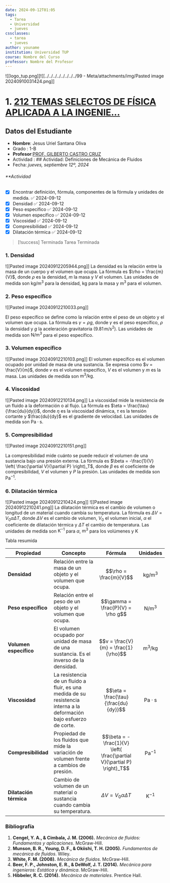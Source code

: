 ```yaml
---
date: 2024-09-12T01:05
tags:
  - Tarea
  - Universidad
  - jueves
cssclasses:
  - tarea
  - jueves
author: youname
institution: Universidad TUP
course: Nombre del Curso
professor: Nombre del Profesor
---
```

 ![[logo_tup.png]]![[../../../../../../../../99 - Meta/attachments/img/Pasted image 20240910031424.png]]
# 1. [212 TEMAS SELECTOS DE FÍSICA APLICADA A LA INGENIE...](https://moodle.tecplayacar.edu.mx/course/view.php?id=6028 "212 TEMAS SELECTOS DE FÍSICA APLICADA A LA INGENIERÍA 25-1")

## **Datos del Estudiante**

- **Nombre**: Jesus Uriel Santana Oliva
- Grado : 1-B
- **Profesor**:[PROF. GILBERTO CASTRO CRUZ](https://moodle.tecplayacar.edu.mx/user/view.php?id=5713&course=6028) 
- Actividad : ## Actividad: Definiciones de Mecánica de Fluidos
- Fecha: _jueves, septiembre 12º, 2024_
###### **Actividad
- [x] Encontrar definición, fórmula, componentes de la fórmula y unidades de medida. ✅ 2024-09-12
- [x] Densidad ✅ 2024-09-12
- [x] Peso específico ✅ 2024-09-12
- [x] Volumen específico ✅ 2024-09-12
- [x] Viscosidad ✅ 2024-09-12
- [x] Compresibilidad ✅ 2024-09-12
- [x] Dilatación térmica ✅ 2024-09-12
> [!success] Terminada
> Tarea Terminada
> 

### 1. **Densidad**
![[Pasted image 20240912205944.png]]
   La densidad es la relación entre la masa de un cuerpo y el volumen que ocupa. La fórmula es $\rho = \frac{m}{V}$, donde $\rho$ es la densidad, $m$ la masa y $V$ el volumen. Las unidades de medida son $\text{kg/m}^3$ para la densidad, $\text{kg}$ para la masa y $\text{m}^3$ para el volumen.

### 2. **Peso específico**
![[Pasted image 20240912210033.png]]

   El peso específico se define como la relación entre el peso de un objeto y el volumen que ocupa. La fórmula es $\gamma = \rho g$, donde $\gamma$ es el peso específico, $\rho$ la densidad y $g$ la aceleración gravitatoria ($9.81 \, \text{m/s}^2$). Las unidades de medida son $\text{N/m}^3$ para el peso específico.

### 3. **Volumen específico**
![[Pasted image 20240912210103.png]]
   El volumen específico es el volumen ocupado por unidad de masa de una sustancia. Se expresa como $v = \frac{V}{m}$, donde $v$ es el volumen específico, $V$ es el volumen y $m$ es la masa. Las unidades de medida son $\text{m}^3/\text{kg}$.

### 4. **Viscosidad**
![[Pasted image 20240912210134.png]]
   La viscosidad mide la resistencia de un fluido a la deformación o al flujo. La fórmula es $\eta = \frac{\tau}{\frac{du}{dy}}$, donde $\eta$ es la viscosidad dinámica, $\tau$ es la tensión cortante y $\frac{du}{dy}$ es el gradiente de velocidad. Las unidades de medida son $\text{Pa}·\text{s}$.

### 5. **Compresibilidad**
![[Pasted image 20240912210151.png]]

   La compresibilidad mide cuánto se puede reducir el volumen de una sustancia bajo una presión externa. La fórmula es $\beta = -\frac{1}{V} \left( \frac{\partial V}{\partial P} \right)_T$, donde $\beta$ es el coeficiente de compresibilidad, $V$ el volumen y $P$ la presión. Las unidades de medida son $\text{Pa}^{-1}$.

### 6. **Dilatación térmica**
![[Pasted image 20240912210424.png]]
![[Pasted image 20240912210241.png]]
   La dilatación térmica es el cambio de volumen o longitud de un material cuando cambia su temperatura. La fórmula es $\Delta V = V_0 \alpha \Delta T$, donde $\Delta V$ es el cambio de volumen, $V_0$ el volumen inicial, $\alpha$ el coeficiente de dilatación térmica y $\Delta T$ el cambio de temperatura. Las unidades de medida son $\text{K}^{-1}$ para $\alpha$, $\text{m}^3$ para los volúmenes y $\text{K}$ 

Tabla resumida 

| **Propiedad**          | **Concepto**                                                                                                                                                                      | **Fórmula**                                                | **Unidades**              |
|------------------------|----------------------------------------------------------------------------------------------------------------------------------------------------------------------------------|------------------------------------------------------------|---------------------------|
| **Densidad**            | Relación entre la masa de un objeto y el volumen que ocupa.                                                                                                                      | $$\rho = \frac{m}{V}$$                                      | $$\text{kg/m}^3$$          |
| **Peso específico**     | Relación entre el peso de un objeto y el volumen que ocupa.                                                                                                                      | $$\gamma = \frac{P}{V} = \rho g$$                           | $$\text{N/m}^3$$           |
| **Volumen específico**  | El volumen ocupado por unidad de masa de una sustancia. Es el inverso de la densidad.                                                                                            | $$v = \frac{V}{m} = \frac{1}{\rho}$$                        | $$\text{m}^3/\text{kg}$$   |
| **Viscosidad**          | La resistencia de un fluido a fluir, es una medida de su resistencia interna a la deformación bajo esfuerzo de corte.                                                            | $$\eta = \frac{\tau}{\frac{du}{dy}}$$                       | $$\text{Pa}·\text{s}$$     |
| **Compresibilidad**     | Propiedad de los fluidos que mide la variación de volumen frente a cambios de presión.                                                                                           | $$\beta = -\frac{1}{V} \left( \frac{\partial V}{\partial P} \right)_T$$ | $$\text{Pa}^{-1}$$        |
| **Dilatación térmica**  | Cambio de volumen de un material o sustancia cuando cambia su temperatura.                                                                                                       | $$\Delta V = V_0 \alpha \Delta T$$                          | $$\text{K}^{-1}$$          |

### Bibliografía
1. **Cengel, Y. A., & Cimbala, J. M. (2006).** *Mecánica de fluidos: Fundamentos y aplicaciones*. McGraw-Hill.
2. **Munson, B. R., Young, D. F., & Okiishi, T. H. (2005).** *Fundamentos de mecánica de fluidos*. Wiley.
3. **White, F. M. (2008).** *Mecánica de fluidos*. McGraw-Hill.
4. **Beer, F. P., Johnston, E. R., & DeWolf, J. T. (2014).** *Mecánica para ingenieros: Estática y dinámica*. McGraw-Hill.
5. **Hibbeler, R. C. (2014).** *Mecánica de materiales*. Prentice Hall.
